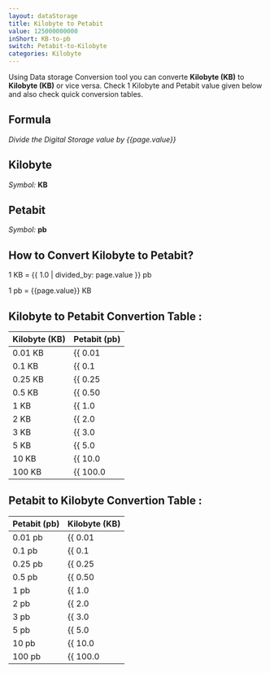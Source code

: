 ```yaml
---
layout: dataStorage
title: Kilobyte to Petabit
value: 125000000000
inShort: KB-to-pb
switch: Petabit-to-Kilobyte
categories: Kilobyte
---
```


Using Data storage Conversion tool you can converte **Kilobyte (KB)** to **Kilobyte (KB)** or vice versa. Check 1 Kilobyte and Petabit value given below and also check quick conversion tables.

## Formula
*Divide the Digital Storage value by {{page.value}}*

## Kilobyte
*Symbol:* **KB**

## Petabit
*Symbol:* **pb**

## How to Convert Kilobyte to Petabit?

1 KB = {{ 1.0 | divided_by: page.value }} pb

1 pb = {{page.value}} KB


## Kilobyte to Petabit Convertion Table :

| Kilobyte (KB) | Petabit (pb) |
| ---- | ---- |
| 0.01 KB | {{ 0.01 | divided_by: page.value | round: 12 }} pb |
| 0.1 KB | {{ 0.1 | divided_by: page.value | round: 12 }} pb |
| 0.25 KB | {{ 0.25 | divided_by: page.value | round: 12 }} pb |
| 0.5 KB | {{ 0.50 | divided_by: page.value | round: 12 }} pb |
| 1 KB | {{ 1.0 | divided_by: page.value | round: 12 }} pb |
| 2 KB | {{ 2.0 | divided_by: page.value | round: 12 }} pb |
| 3 KB | {{ 3.0 | divided_by: page.value | round: 12 }} pb |
| 5 KB | {{ 5.0 | divided_by: page.value | round: 12 }} pb |
| 10 KB | {{ 10.0 | divided_by: page.value | round: 12 }} pb |
| 100 KB | {{ 100.0 | divided_by: page.value | round: 12 }} pb |

## Petabit to Kilobyte Convertion Table :

| Petabit (pb) | Kilobyte (KB) |
| ---- | ---- |
| 0.01 pb | {{ 0.01 | times: page.value | round: 12 }} KB |
| 0.1 pb | {{ 0.1 | times: page.value | round: 12 }} KB |
| 0.25 pb | {{ 0.25 | times: page.value | round: 12 }} KB |
| 0.5 pb | {{ 0.50 | times: page.value | round: 12 }} KB |
| 1 pb | {{ 1.0 | times: page.value | round: 12 }} KB |
| 2 pb | {{ 2.0 | times: page.value | round: 12 }} KB |
| 3 pb | {{ 3.0 | times: page.value | round: 12 }} KB |
| 5 pb | {{ 5.0 | times: page.value | round: 12 }} KB |
| 10 pb | {{ 10.0 | times: page.value | round: 12 }} KB |
| 100 pb | {{ 100.0 | times: page.value | round: 12 }} KB |


<script>
document.getElementById('selectInput')[4].selected = true
document.getElementById('selectOutput')[18].selected = true
</script>
